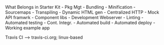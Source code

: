 What Belongs in Starter Kit
    - Pkg Mgt
    - Bundling
    - Minification
    - Sourcemaps
    - Transpiling
    - Dynamic HTML gen
    - Centralized HTTP
    - Mock API framwrk
    - Component libs
    - Development Webserver
    - Linting
    - Automated testing
    - Cont. Integr.
    - Automated build
    - Automated deploy
    - Working example app


Travis CI  --> travis-ci.org; linux-based

